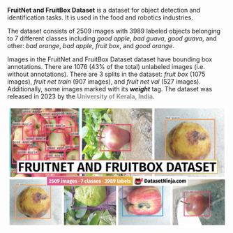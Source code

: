 **FruitNet and FruitBox Dataset** is a dataset for object detection and identification tasks. It is used in the food and robotics industries. 

The dataset consists of 2509 images with 3989 labeled objects belonging to 7 different classes including *good apple*, *bad guava*, *good guava*, and other: *bad orange*, *bad apple*, *fruit box*, and *good orange*.

Images in the FruitNet and FruitBox Dataset dataset have bounding box annotations. There are 1076 (43% of the total) unlabeled images (i.e. without annotations). There are 3 splits in the dataset: *fruit box* (1075 images), *fruit net train* (907 images), and *fruit net val* (527 images). Additionally, some images marked with its ***weight*** tag. The dataset was released in 2023 by the <span style="font-weight: 600; color: grey; border-bottom: 1px dashed #d3d3d3;">University of Kerala, India</span>.

<img src="https://github.com/dataset-ninja/fruit-net-box/raw/main/visualizations/poster.png">
